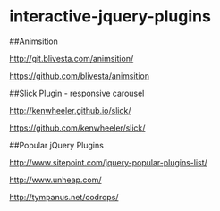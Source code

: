 # interactive-jquery-plugins

##Animsition

http://git.blivesta.com/animsition/

https://github.com/blivesta/animsition


##Slick Plugin - responsive carousel

http://kenwheeler.github.io/slick/

https://github.com/kenwheeler/slick/

##Popular jQuery Plugins

http://www.sitepoint.com/jquery-popular-plugins-list/

http://www.unheap.com/

http://tympanus.net/codrops/
 